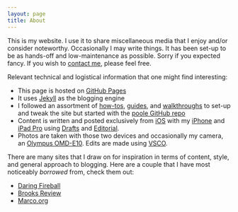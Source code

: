 ```yaml
---
layout: page
title: About
---
```


This is my website. I use it to share miscellaneous media that I enjoy and/or consider noteworthy. Occasionally I may write things. It has been set-up to be as hands-off and low-maintenance as possible. Sorry if you expected fancy. If you wish to [contact me](mailto:msg@theonlysiteever.com), please feel free.  

Relevant technical and logistical information that one might find interesting:  

+ This page is hosted on [GitHub Pages](http://pages.github.com)  
+ It uses [Jekyll](http://jekyllrb.com) as the blogging engine  
+ I followed an assortment of [how-tos](http://www.practicallyefficient.com/2016/04/03/static-and-free.html), [guides](https://www.smashingmagazine.com/2014/08/build-blog-jekyll-github-pages/), and [walkthroughs](http://joshualande.com/jekyll-github-pages-poole) to set-up and tweak the site but started with the [poole GitHub repo](https://github.com/poole)  
+ Content is written and posted exclusively from [iOS](http://www.apple.com/ca/ios/) with my [iPhone](http://www.apple.com/ca/iphone/) and [iPad Pro](http://www.apple.com/ca/ipad/) using [Drafts](http://agiletortoise.com/drafts/) and [Editorial](http://omz-software.com/editorial/).  
+ Photos are taken with those two devices and occasionally my camera, an [Olympus OMD-E10](https://www.dpreview.com/reviews/olympus-om-d-e-m10). Edits are made using [VSCO](https://vsco.co/store/app).

There are many sites that I draw on for inspiration in terms of content, style, and general approach to blogging. Here are a couple that I have most noticeably *borrowed* from, check them out:  

+ [Daring Fireball](http://daringfireball.net)
+ [Brooks Review](http://brooksreview.net)  
+ [Marco.org](http://marco.org)  
